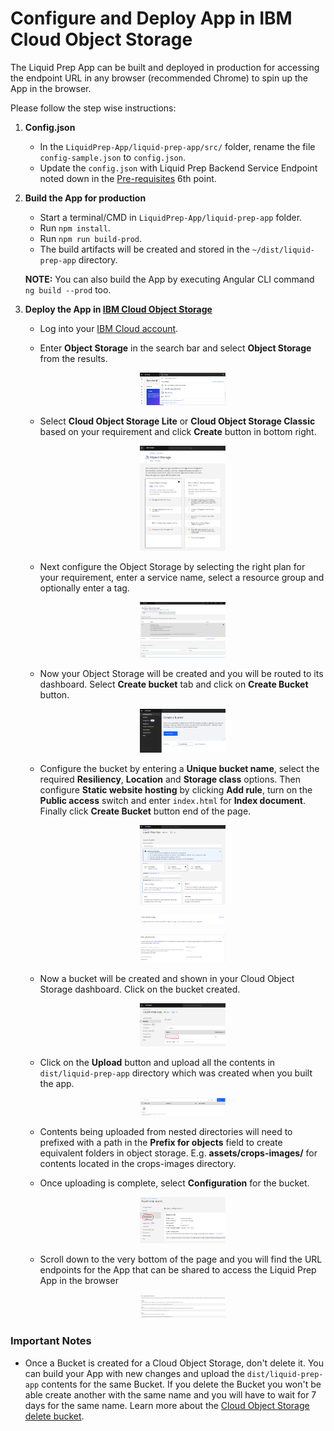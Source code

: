 # Configure and Deploy App in IBM Cloud Object Storage

The Liquid Prep App can be built and deployed in production for accessing the endpoint URL in any browser (recommended Chrome) to spin up the App in the browser.

Please follow the step wise instructions:

1. **Config.json**

   - In the `LiquidPrep-App/liquid-prep-app/src/` folder, rename the file `config-sample.json` to `config.json`.
   - Update the `config.json` with Liquid Prep Backend Service Endpoint noted down in the [Pre-requisites](#pre-requisites) 6th point.

2. **Build the App for production**

   - Start a terminal/CMD in `LiquidPrep-App/liquid-prep-app` folder.
   - Run `npm install`.
   - Run `npm run build-prod`.
   - The build artifacts will be created and stored in the `~/dist/liquid-prep-app` directory.

   **NOTE:** You can also build the App by executing Angular CLI command `ng build --prod` too.

3. **Deploy the App in [IBM Cloud Object Storage](<(https://cloud.ibm.com/docs/cloud-object-storage?topic=cloud-object-storage-getting-started-cloud-object-storage)>)**

   - Log into your [IBM Cloud account](https://cloud.ibm.com/login).
   - Enter **Object Storage** in the search bar and select **Object Storage** from the results.
     <p align="middle">
         <img src="images/COS/cosSelect.PNG" width ="30%" height="30%">
     </p>

   - Select **Cloud Object Storage Lite** or **Cloud Object Storage Classic** based on your requirement and click **Create** button in bottom right.
     <p align="middle">
         <img src="images/COS/cosOption.PNG" width ="30%" height="30%">
     </p>

   - Next configure the Object Storage by selecting the right plan for your requirement, enter a service name, select a resource group and optionally enter a tag.
     <p align="middle">
         <img src="images/COS/cosConfig.PNG" width ="30%" height="30%">
     </p>

   - Now your Object Storage will be created and you will be routed to its dashboard. Select **Create bucket** tab and click on **Create Bucket** button.
     <p align="middle">
         <img src="images/COS/cosCreateBucket.PNG" width ="30%" height="30%">
     </p>

   - Configure the bucket by entering a **Unique bucket name**, select the required **Resiliency**, **Location** and **Storage class** options. Then configure **Static website hosting** by clicking **Add rule**, turn on the **Public access** switch and enter `index.html` for **Index document**. Finally click **Create Bucket** button end of the page.
     <p align="middle">
         <img src="images/COS/cosBucketConfig1.PNG" width ="30%" height="30%">
     </p>
     <p align="middle">
         <img src="images/COS/cosBucketConfig3.PNG" width ="30%" height="30%">
     </p>
     <p align="middle">
         <img src="images/COS/cosBucketConfig2.PNG" width ="30%" height="30%">
     </p>

   - Now a bucket will be created and shown in your Cloud Object Storage dashboard. Click on the bucket created.
     <p align="middle">
         <img src="images/COS/cosBucketCreated.PNG" width ="30%" height="30%">
     </p>

   - Click on the **Upload** button and upload all the contents in `dist/liquid-prep-app` directory which was created when you built the app.
     <p align="middle">
         <img src="images/COS/cosUpload.PNG" width ="30%" height="30%">
     </p>
   - Contents being uploaded from nested directories will need to prefixed with a path in the **Prefix for objects** field to create equivalent folders in object storage.
     E.g. **assets/crops-images/** for contents located in the crops-images directory.

   - Once uploading is complete, select **Configuration** for the bucket.
     <p align="middle">
         <img src="images/COS/cosAppURL1.PNG" width ="30%" height="30%">
     </p>

   - Scroll down to the very bottom of the page and you will find the URL endpoints for the App that can be shared to access the Liquid Prep App in the browser
     <p align="middle">
         <img src="images/COS/cosAppURL2.PNG" width ="30%" height="30%">
     </p>

### Important Notes

- Once a Bucket is created for a Cloud Object Storage, don't delete it. You can build your App with new changes and upload the `dist/liquid-prep-app` contents for the same Bucket. If you delete the Bucket you won't be able create another with the same name and you will have to wait for 7 days for the same name. Learn more about the [Cloud Object Storage delete bucket](https://cloud.ibm.com/docs/cloud-object-storage?topic=cloud-object-storage-compatibility-api-bucket-operations#compatibility-api-delete-bucket).
